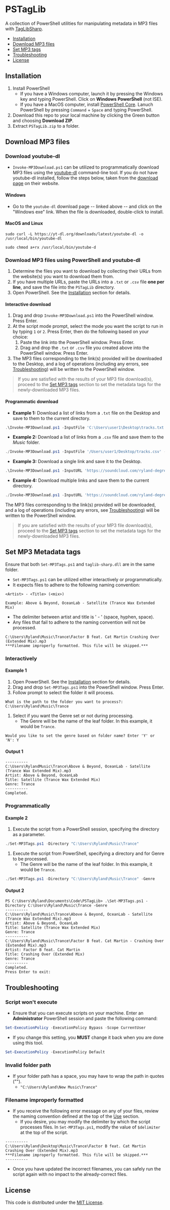 # PSTagLib

A collection of PowerShell utilities for manipulating metadata in MP3 files with [TagLibSharp](https://github.com/mono/taglib-sharp).

* [Installation](#installation)
* [Download MP3 files](#download-mp3-files)
* [Set MP3 tags](#Set-MP3-metadata-tags)
* [Troubleshooting](#troubleshooting)
* [License](#license)

## Installation

1. Install PowerShell
    * If you have a Windows computer, launch it by pressing the Windows key and typing PowerShell. Click on **Windows PowerShell** (not ISE).
    * If you have a MacOS computer, install [PowerShell Core](https://github.com/PowerShell/PowerShell#get-powershell). Lanuch PowerShell by pressing `Command` + `Space` and typing PowerShell.
2. Download this repo to your local machine by clicking the Green button and choosing **Download ZIP**.
3. Extract `PSTagLib.zip` to a folder.

## Download MP3 files

### Download youtube-dl

* `Invoke-MP3Download.ps1` can be utilized to programmatically download MP3 files using the [youtube-dl](https://ytdl-org.github.io/youtube-dl/index.html) command-line tool. If you do not have youtube-dl installed, follow the steps below, taken from the [download page](https://ytdl-org.github.io/youtube-dl/download.html) on their website.

#### Windows

* Go to the `youtube-dl` download page -- linked above -- and click on the "Windows exe" link. When the file is downloaded, double-click to install.

#### MacOS and Linux

```shell
sudo curl -L https://yt-dl.org/downloads/latest/youtube-dl -o /usr/local/bin/youtube-dl

sudo chmod a+rx /usr/local/bin/youtube-d
```

### Download MP3 files using PowerShell and youtube-dl

1. Determine the files you want to download by collecting their URLs from the website(s) you want to download them from.
1. If you have multiple URLs, paste the URLs into a `.txt` or `.csv` file **one per line**, and save the file into the `PSTagLib` directory.
1. Open PowerShell. See the [Installation](#Installation) section for details.

#### Interactive download

1. Drag and drop `Invoke-MP3Download.ps1` into the PowerShell window. Press Enter.
1. At the script mode prompt, select the mode you want the script to run in by typing `1` or `2`. Press Enter, then do the following based on your choice:
    1. Paste the link into the PowerShell window. Press Enter.
    1. Drag and drop the `.txt` or `.csv` file you created above into the PowerShell window. Press Enter.
1. The MP3 files corresponding to the link(s) provided will be downloaded to the Desktop, and a log of operations (including any errors, see [Troubleshooting](#troubleshooting)) will be written to the PowerShell window.

> If you are satisfied with the results of your MP3 file download(s), proceed to the [Set MP3 tags](#Set-MP3-metadata-tags) section to set the metadata tags for the newly-downloaded MP3 files.

#### Programmatic download

* **Example 1:** Download a list of links from a `.txt` file on the Desktop and save to them to the current directory.

```powershell
.\Invoke-MP3Download.ps1 -InputFile 'C:\Users\user1\Desktop\tracks.txt'
```

* **Example 2:** Download a list of links from a `.csv` file and save them to the *Music* folder.

```powershell
./Invoke-MP3Download.ps1 -InputFile '/Users/user1/Desktop/tracks.csv' -OutputPath '/Users/user1/Music/'
```

* **Example 3:** Download a single link and save it to the Desktop.

```powershell
.\Invoke-MP3Download.ps1 -InputURL 'https://soundcloud.com/ryland-degregory/sample1' -OutputPath 'C:\Users\user1\Desktop\'
```

* **Example 4:** Download multiple links and save them to the current directory.

```powershell
./Invoke-MP3Download.ps1 -InputURL 'https://soundcloud.com/ryland-degregory/sample1', 'https://soundcloud.com/ryland-degregory/sample2'
```

The MP3 files corresponding to the link(s) provided will be downloaded, and a log of operations (including any errors, see [Troubleshooting](#troubleshooting)) will be written to the PowerShell window.

> If you are satisfied with the results of your MP3 file download(s), proceed to the [Set MP3 tags](#Set-MP3-metadata-tags) section to set the metadata tags for the newly-downloaded MP3 files.

## Set MP3 Metadata tags

Ensure that both `Set-MP3Tags.ps1` and `taglib-sharp.dll` are in the same folder.

* `Set-MP3Tags.ps1` can be utilized either interactively or programmatically.
* It expects files to adhere to the following naming convention:

```text
<Artist> - <Title> (<mix>)

Example: Above & Beyond, OceanLab - Satellite (Trance Wax Extended Mix)
```

* The delimiter between artist and title is ' - ' (space, hyphen, space).
* Any files that fail to adhere to the naming convention will not be processed.

```text
C:\Users\Ryland\Music\Trance\Factor B feat. Cat Martin Crashing Over (Extended Mix).mp3
***Filename improperly formatted. This file will be skipped.***
```

### Interactively

#### Example 1

1. Open PowerShell. See the [Installation](#Installation) section for details.
1. Drag and drop `Set-MP3Tags.ps1` into the PowerShell window. Press Enter.
1. Follow prompt to select the folder it will process.

```text
What is the path to the folder you want to process?: C:\Users\Ryland\Music\Trance
```

1. Select if you want the Genre set or not during processing.
    * The Genre will be the name of the leaf folder. In this example, it would be `Trance`.

```text
Would you like to set the genre based on folder name? Enter 'Y' or 'N': Y
```

#### Output 1

```text
----------
C:\Users\RylandMusic\Trance\Above & Beyond, OceanLab - Satellite (Trance Wax Extended Mix).mp3
Artist: Above & Beyond, OceanLab
Title: Satellite (Trance Wax Extended Mix)
Genre: Trance
----------
Completed.
```

### Programmatically

#### Example 2

1. Execute the script from a PowerShell session, specifying the directory as a parameter.

```powershell
./Set-MP3Tags.ps1 -Directory "C:\Users\Ryland\Music\Trance"
```

1. Execute the script from PowerShell, specifying a directory and for Genre to be processed.
    * The Genre will be the name of the leaf folder. In this example, it would be `Trance`.

```powershell
./Set-MP3Tags.ps1 -Directory "C:\Users\Ryland\Music\Trance" -Genre
```

#### Output 2

```text
PS C:\Users\Ryland\Documents\Code\PSTagLib> .\Set-MP3Tags.ps1 -Directory C:\Users\Ryland\Music\Trance -Genre
----------
C:\Users\Ryland\Music\Trance\Above & Beyond, OceanLab - Satellite (Trance Wax Extended Mix).mp3
Artist: Above & Beyond, OceanLab
Title: Satellite (Trance Wax Extended Mix)
Genre: Trance
----------
C:\Users\Ryland\Music\Trance\Factor B feat. Cat Martin - Crashing Over (Extended Mix).mp3
Artist: Factor B feat. Cat Martin
Title: Crashing Over (Extended Mix)
Genre: Trance
----------
Completed.
Press Enter to exit:
```

## Troubleshooting

### Script won't execute

* Ensure that you can execute scripts on your machine. Enter an **Administrator** PowerShell session and paste the following command:

```powershell
Set-ExecutionPolicy -ExecutionPolicy Bypass -Scope CurrentUser
```

* If you change this setting, you **MUST** change it back when you are done using this tool.

```powershell
Set-ExecutionPolicy -ExecutionPolicy Default
```

### Invalid folder path

* If your folder path has a space, you may have to wrap the path in quotes ("").
    * `"C:\Users\Ryland\New Music\Trance"`

### Filename improperly formatted

* If you receive the following error message on any of your files, review the naming convention defined at the top of the [Use](#Use) section.
    * If you desire, you may modify the delimiter by which the script processes files. In `Set-MP3Tags.ps1`, modify the value of `$delimiter` at the top of the script.

```text
----------
C:\Users\Ryland\Desktop\Music\Trance\Factor B feat. Cat Martin Crashing Over (Extended Mix).mp3
***Filename improperly formatted. This file will be skipped.***
----------
```

* Once you have updated the incorrect filenames, you can safely run the script again with no impact to the already-correct files.

## License

This code is distributed under the [MIT License](http://opensource.org/licenses/mit-license.php).
